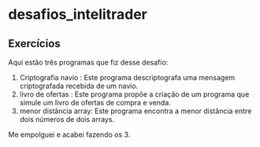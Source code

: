 # desafios_intelitrader

## Exercícios

Aqui estão três programas que fiz desse desafio:

1. Criptografia navio	: Este programa descriptografa uma mensagem criptografada recebida de um navio.
2. livro de ofertas		: Este programa propõe a criação de um programa que simule um livro de ofertas de compra e venda.
3. menor distância array: Este programa encontra a menor distância entre dois números de dois arrays.

Me empolguei e acabei fazendo os 3.
